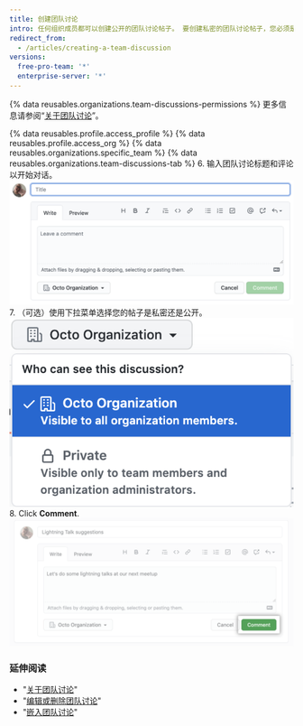 ```yaml
---
title: 创建团队讨论
intro: 任何组织成员都可以创建公开的团队讨论帖子。 要创建私密的团队讨论帖子，您必须是团队成员或组织所有者。
redirect_from:
  - /articles/creating-a-team-discussion
versions:
  free-pro-team: '*'
  enterprise-server: '*'
---
```


{% data reusables.organizations.team-discussions-permissions %} 更多信息请参阅“[关于团队讨论](/articles/about-team-discussions)”。

{% data reusables.profile.access_profile %}
{% data reusables.profile.access_org %}
{% data reusables.organizations.specific_team %}
{% data reusables.organizations.team-discussions-tab %}
6. 输入团队讨论标题和评论以开始对话。 ![新的团队讨论评论](/assets/images/help/projects/team-discussions-comment.png)
7. （可选）使用下拉菜单选择您的帖子是私密还是公开。 ![团队讨论隐私设置菜单](/assets/images/help/projects/team-discussions-privacy-menu.png)
8. Click **Comment**. ![创建新的团队讨论评论按钮](/assets/images/help/projects/team-discussions-comment-button.png)

### 延伸阅读

  - "[关于团队讨论](/articles/about-team-discussions)"
  - "[编辑或删除团队讨论](/articles/editing-or-deleting-a-team-discussion)"
  - "[嵌入团队讨论](/articles/pinning-a-team-discussion)"
